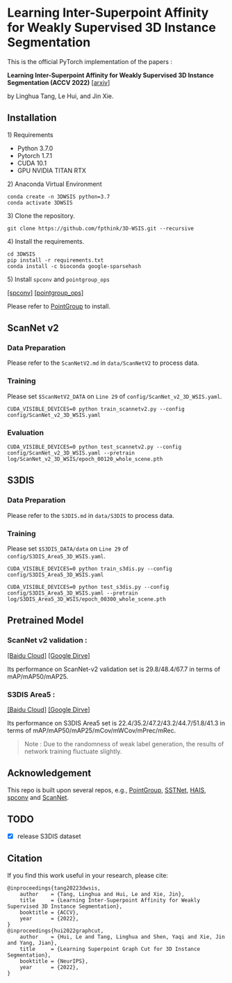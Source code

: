 # Learning Inter-Superpoint Affinity for Weakly Supervised 3D Instance Segmentation

This is the official PyTorch implementation of the papers :

**Learning Inter-Superpoint Affinity for Weakly Supervised 3D Instance Segmentation (ACCV 2022)**  [[arxiv]](https://arxiv.org/abs/2210.05534)

by Linghua Tang, Le Hui, and Jin Xie. 

## Installation

1\) Requirements
* Python 3.7.0
* Pytorch 1.7.1
* CUDA 10.1
* GPU NVIDIA TITAN RTX

2\) Anaconda Virtual Environment
```
conda create -n 3DWSIS python=3.7
conda activate 3DWSIS
```

3\) Clone the repository.
```
git clone https://github.com/fpthink/3D-WSIS.git --recursive
```

4\) Install the requirements.
```
cd 3DWSIS
pip install -r requirements.txt
conda install -c bioconda google-sparsehash 
```

5\) Install `spconv` and `pointgroup_ops ` 

[[spconv]](https://github.com/llijiang/spconv) [[pointgroup_ops]](https://github.com/dvlab-research/PointGroup/tree/master/lib/pointgroup_ops)

Please refer to [PointGroup](https://github.com/dvlab-research/PointGroup) to install.


## ScanNet v2

### Data Preparation 

Please refer to the `ScanNetV2.md` in `data/ScanNetV2` to process data.

### Training

Please set `$ScanNetV2_DATA` on `Line 29` of `config/ScanNet_v2_3D_WSIS.yaml`.

```
CUDA_VISIBLE_DEVICES=0 python train_scannetv2.py --config config/ScanNet_v2_3D_WSIS.yaml
```

### Evaluation

```
CUDA_VISIBLE_DEVICES=0 python test_scannetv2.py --config config/ScanNet_v2_3D_WSIS.yaml --pretrain log/ScanNet_v2_3D_WSIS/epoch_00120_whole_scene.pth
```

## S3DIS

### Data Preparation

Please refer to the `S3DIS.md` in `data/S3DIS` to process data.

### Training

Please set `$S3DIS_DATA/data` on `Line 29` of `config/S3DIS_Area5_3D_WSIS.yaml`.

```
CUDA_VISIBLE_DEVICES=0 python train_s3dis.py --config config/S3DIS_Area5_3D_WSIS.yaml
```

```
CUDA_VISIBLE_DEVICES=0 python test_s3dis.py --config config/S3DIS_Area5_3D_WSIS.yaml --pretrain log/S3DIS_Area5_3D_WSIS/epoch_00300_whole_scene.pth
```

## Pretrained Model

### ScanNet v2 validation :
[[Baidu Cloud]](https://pan.baidu.com/s/1F-LP-2nozqZqfLQjbxn63g?pwd=jsj3) [[Google Dirve]](https://drive.google.com/drive/folders/10wS-yfrP6xfxnKzAFOdKOL4MBgENkQup?usp=sharing)

Its performance on ScanNet-v2 validation set is 29.8/48.4/67.7 in terms of mAP/mAP50/mAP25. 

### S3DIS Area5 :

[[Baidu Cloud]](https://pan.baidu.com/s/1EcEl2dA8Dk8qipOk9QvlVA?pwd=tog9) [[Google Dirve]](https://drive.google.com/drive/folders/1T66iuECxOUYKgX4Axf7nl_rpFIYmG-Z9?usp=sharing)

Its performance on S3DIS Area5 set is 22.4/35.2/47.2/43.2/44.7/51.8/41.3 in terms of mAP/mAP50/mAP25/mCov/mWCov/mPrec/mRec.

> Note :  Due to the randomness of weak label generation, the results of network training fluctuate slightly. 

## Acknowledgement
This repo is built upon several repos, e.g., [PointGroup](https://github.com/dvlab-research/PointGroupt), [SSTNet](https://github.com/Gorilla-Lab-SCUT/SSTNet), [HAIS](https://github.com/hustvl/HAIS), [spconv](https://github.com/traveller59/spconv) and [ScanNet](https://github.com/ScanNet/ScanNet).

## TODO
- [X] release S3DIS dataset


## Citation
If you find this work useful in your research, please cite:
```
@inproceedings{tang20223dwsis,
    author    = {Tang, Linghua and Hui, Le and Xie, Jin},
    title     = {Learning Inter-Superpoint Affinity for Weakly Supervised 3D Instance Segmentation},
    booktitle = {ACCV},
    year      = {2022},
}
@inproceedings{hui2022graphcut,
    author    = {Hui, Le and Tang, Linghua and Shen, Yaqi and Xie, Jin and Yang, Jian},
    title     = {Learning Superpoint Graph Cut for 3D Instance Segmentation},
    booktitle = {NeurIPS},
    year      = {2022},
}
```

